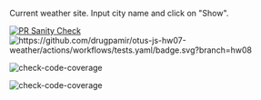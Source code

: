 Current weather site.
Input city name and click on "Show".

[![PR Sanity Check](https://github.com/drugpamir/otus-js-hw07-weather/actions/workflows/sanity-check.yml/badge.svg)](https://github.com/drugpamir/otus-js-hw07-weather/actions/workflows/sanity-check.yml)
<img alt="https://github.com/drugpamir/otus-js-hw07-weather/actions/workflows/tests.yaml/badge.svg?branch=hw08" src="https://github.com/drugpamir/otus-js-hw07-weather/actions/workflows/tests.yaml/badge.svg?branch=hw08" style="max-width: 100%;">

<img src="https://camo.githubusercontent.com/a25b0c53197ddcfc2c751c62ce481787c489c451308e7160b86f6936bef761c8/68747470733a2f2f696d672e736869656c64732e696f2f62616467652f636f64652d2d636f7665726167652d3130302532352d627269676874677265656e" alt="check-code-coverage" data-canonical-src="https://img.shields.io/badge/code--coverage-100%25-brightgreen" style="max-width: 100%;">

![check-code-coverage](https://img.shields.io/badge/code--coverage-96%-brightgreen)
